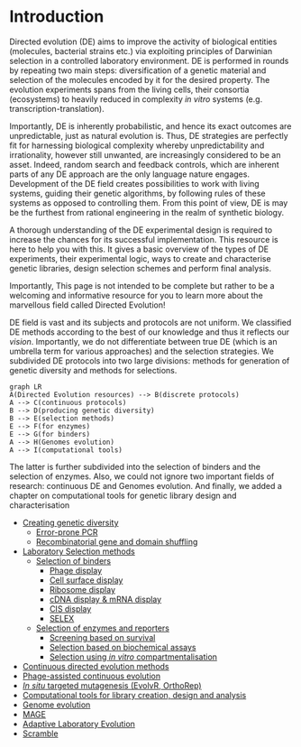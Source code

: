 # Introduction

Directed evolution (DE) aims to improve the activity of biological entities (molecules, bacterial strains etc.) via exploiting principles of Darwinian selection in a controlled laboratory environment. DE is performed in rounds by repeating two main steps: diversification of a genetic material and selection of the molecules encoded by it for the desired property. The evolution experiments spans from the living cells, their consortia (ecosystems) to heavily reduced in complexity *in vitro* systems (e.g. transcription-translation).

Importantly, DE is inherently probabilistic, and hence its exact outcomes are unpredictable, just as natural evolution is. Thus, DE strategies are perfectly fit for harnessing biological complexity whereby unpredictability and irrationality, however still unwanted, are increasingly considered to be an asset. Indeed, random search and feedback controls, which are inherent parts of any DE approach are the only language nature engages. Development of the DE field creates possibilities to work with living systems, guiding their genetic algorithms, by following rules of these systems as opposed to controlling them. From this point of view, DE is may be the furthest from rational engineering in the realm of synthetic biology.

A thorough understanding of the DE experimental design is required to increase the chances for its successful implementation. This resource is here to help you with this. It gives a basic overview of the types of DE experiments, their experimental logic, ways to create and characterise genetic libraries, design selection schemes and perform final analysis.

Importantly, This page is not intended to be complete but rather to be a welcoming and informative resource for you to learn more about the marvellous field called Directed Evolution!

DE field is vast and its subjects and protocols are not uniform. We classified DE methods according to the best of our knowledge and thus it reflects our *vision*. Importantly, we do not differentiate between true DE (which is an umbrella term for various approaches) and the selection strategies. We subdivided DE protocols into two large divisions: methods for generation of genetic diversity and methods for selections.

```mermaid
graph LR
A(Directed Evolution resources) --> B(discrete protocols)
A --> C(continuous protocols)
B --> D(producing genetic diversity)
B --> E(selection methods)
E --> F(for enzymes)
E --> G(for binders)
A --> H(Genomes evolution)
A --> I(computational tools)
```
The latter is further subdivided into the selection of binders and the selection of enzymes. Also, we could not ignore two important fields of research: continuous DE and Genomes evolution. And finally, we added  a chapter on computational tools for genetic library design and characterisation

- [Creating genetic diversity](genetic_diversity.md)
    - [Error-prone PCR](epPCR.md)
    - [Recombinatorial gene and domain shuffling](gene_shuttling.md)
- [Laboratory Selection methods](lab_selection_methods.md)
    - [Selection of binders](binders.md)
        - [Phage display](phage_display.md)
        - [Cell surface display](FACS_FADS.md)
        - [Ribosome display](ribodisplay.md)
        - [cDNA display & mRNA display](mRNAdisplay.md)
        - [CIS display](cisdisplay.md)
        - [SELEX](selex.md)
  - [Selection of enzymes and reporters](enzymes.md)
    - [Screening based on survival](survival.md)
    - [Selection based on biochemical assays](biochem.md)
    - [Selection using *in vitro* compartmentalisation](CSR_SBL.md)
- [Continuous directed evolution methods](cont_de_methods.md)
- [Phage-assisted continuous evolution](PACE_PANCE.md)
- [*In situ* targeted mutagenesis (EvolvR, OrthoRep)](insitu_mut.md)
- [Computational tools for library creation, design and analysis](computation_tools.md)
- [Genome evolution](ggenome_evolution.md)
- [MAGE](mage.md)
- [Adaptive Laboratory Evolution](ALE.md)
- [Scramble](scramble.md)
